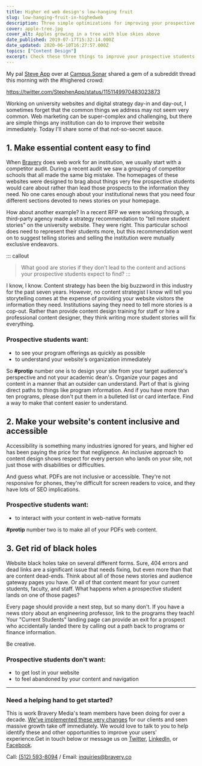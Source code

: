 ```yaml
---
title: Higher ed web design's low-hanging fruit
slug: low-hanging-fruit-in-highedweb
description: Three simple optimizations for improving your prospective students' website experience.
cover: apple-tree.jpg
cover_alt: Apples growing in a tree with blue skies above
date_published: 2019-07-17T15:32:14.000Z
date_updated: 2020-06-10T16:27:57.000Z
topics: ["Content Design"]
excerpt: Check these three things to improve your prospective students' web experience.
---
```


My pal [Steve App](https://twitter.com/stephenapp) over at [Campus Sonar](https://campussonar.com) shared a gem of a subreddit thread this morning with the #highered crowd:

https://twitter.com/StephenApp/status/1151149970483023873

Working on university websites and digital strategy day-in and day-out, I sometimes forget that the common things we address may not seem very common. Web marketing can be super-complex and challenging, but there are simple things any institution can do to improve their website immediately. Today I'll share some of that not-so-secret sauce.

## 1. Make essential content easy to find

When [Bravery](https://bravery.co) does web work for an institution, we usually start with a competitor audit. During a recent audit we saw a grouping of competitor schools that all made the same big mistake. The homepages of these websites were designed to brag about things very few prospective students would care about rather than lead those prospects to the information they need. No one cares enough about your institutional news that you need four different sections devoted to news stories on your homepage.

How about another example? In a recent RFP we were working through, a third-party agency made a strategy recommendation to "tell more student stories" on the university website. They were right. This particular school does need to represent their students more, but this recommendation went on to suggest telling stories and selling the institution were mutually exclusive endeavors.

::: callout

> What good are stories if they don't lead to the content and actions your prospective students expect to find?
> :::

I know, I know. Content strategy has been the big buzzword in this industry for the past seven years. However, no content strategist I know will tell you storytelling comes at the expense of providing your website visitors the information they need. Institutions saying they need to tell more stories is a cop-out. Rather than provide content design training for staff or hire a professional content designer, they think writing more student stories will fix everything.

### Prospective students want:

- to see your program offerings as quickly as possible
- to understand your website's organization immediately

So **#protip** number one is to design your site from your target audience's perspective and not your academic dean's. Organize your pages and content in a manner that an outsider can understand. Part of that is giving direct paths to things like program information. And if you have more than ten programs, please don't put them in a bulleted list or card interface. Find a way to make that content easier to understand.

## 2. Make your website's content inclusive and accessible

Accessibility is something many industries ignored for years, and higher ed has been paying the price for that negligence. An inclusive approach to content design shows respect for every person who lands on your site, not just those with disabilities or difficulties.

And guess what. PDFs are not inclusive or accessible. They're not responsive for phones, they're difficult for screen readers to voice, and they have lots of SEO implications.

### Prospective students want:

- to interact with your content in web-native formats

**#protip** number two is to make all of your PDFs web content.

## 3. Get rid of black holes

Website black holes take on several different forms. Sure, 404 errors and dead links are a significant issue that needs fixing, but even more than that are content dead-ends. Think about all of those news stories and audience gateway pages you have. Or all of that content meant for your current students, faculty, and staff. What happens when a prospective student lands on one of those pages?

Every page should provide a next step, but so many don't. If you have a news story about an engineering professor, link to the programs they teach! Your "Current Students" landing page can provide an exit for a prospect who accidentally landed there by calling out a path back to programs or finance information.

Be creative.

### Prospective students don't want:

- to get lost in your website
- to feel abandoned by your content and navigation

---

### Need a helping hand to get started?

This is work Bravery Media's team members have been doing for over a decade. [We've implemented these very changes](/insight/higher-ed-web-design-s-low-hanging-fruit/) for our clients and seen massive growth take off immediately. We would love to talk to you to help identify these and other opportunities to improve your users' experience.Get in touch below or message us on [Twitter](https://twitter.com/braverymedia), [LinkedIn](https://www.linkedin.com/company/bravery-media), or [Facebook](https://www.facebook.com/braverymedia/).

Call: [(512) 593-8094](tel:+15125938094) / Email: [inquiries@bravery.co](mailto:inquiries@bravery.co)

